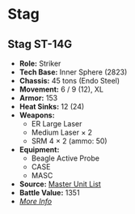 # Stag
## Stag ST-14G
- **Role:** Striker
- **Tech Base:** Inner Sphere (2823)
- **Chassis:** 45 tons (Endo Steel)
- **Movement:** 6 / 9 (12), XL
- **Armor:** 153
- **Heat Sinks:** 12 (24)
- **Weapons:**
  - ER Large Laser
  - Medium Laser × 2
  - SRM 4 × 2 (ammo: 50)
- **Equipment:**
  - Beagle Active Probe
  - CASE
  - MASC
- **Source:** [Master Unit List](http://masterunitlist.info/Unit/Details/3033/stag-st-14g)
- **Battle Value:** 1351
- [*More Info*](stag/stag_st-14g.md)


